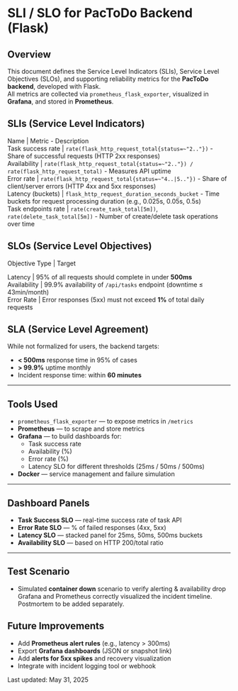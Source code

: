 # SLI / SLO for PacToDo Backend (Flask)

## Overview

This document defines the Service Level Indicators (SLIs), Service Level Objectives (SLOs), and supporting reliability metrics for the **PacToDo backend**, developed with Flask.  
All metrics are collected via `prometheus_flask_exporter`, visualized in **Grafana**, and stored in **Prometheus**.


## SLIs (Service Level Indicators)

 Name                | Metric                                           -     Description                                                                
 Task success rate   | `rate(flask_http_request_total{status=~"2.."})`    -   Share of successful requests (HTTP 2xx responses)            
 Availability        | `rate(flask_http_request_total{status=~"2.."}) / rate(flask_http_request_total)` -  Measures API uptime                        
 Error rate          | `rate(flask_http_request_total{status=~"4..|5.."})` - Share of client/server errors (HTTP 4xx and 5xx responses)              
 Latency (buckets)   | `flask_http_request_duration_seconds_bucket`     -  Time buckets for request processing duration (e.g., 0.025s, 0.05s, 0.5s)   
 Task endpoints rate | `rate(create_task_total[5m])`, `rate(delete_task_total[5m])` -     Number of create/delete task operations over time              


## SLOs (Service Level Objectives)

 Objective Type | Target                                                                 

 Latency      | 95% of all requests should complete in under **500ms**                
 Availability | 99.9% availability of `/api/tasks` endpoint (downtime ≤ 43min/month)  
 Error Rate   | Error responses (5xx) must not exceed **1%** of total daily requests   


## SLA (Service Level Agreement)

While not formalized for users, the backend targets:

- **< 500ms** response time in 95% of cases
- **> 99.9%** uptime monthly
- Incident response time: within **60 minutes**

---

## Tools Used

- `prometheus_flask_exporter` — to expose metrics in `/metrics`
- **Prometheus** — to scrape and store metrics
- **Grafana** — to build dashboards for:
  - Task success rate
  - Availability (%)
  - Error rate (%)
  - Latency SLO for different thresholds (25ms / 50ms / 500ms)
- **Docker** — service management and failure simulation

---

## Dashboard Panels

- **Task Success SLO** — real-time success rate of task API
- **Error Rate SLO** — % of failed responses (4xx, 5xx)
- **Latency SLO** — stacked panel for 25ms, 50ms, 500ms buckets
- **Availability SLO** — based on HTTP 200/total ratio

---

## Test Scenario

- Simulated **container down** scenario to verify alerting & availability drop  
  Grafana and Prometheus correctly visualized the incident timeline.  
  Postmortem to be added separately.



##  Future Improvements

- Add **Prometheus alert rules** (e.g., latency > 300ms)
- Export **Grafana dashboards** (JSON or snapshot link)
- Add **alerts for 5xx spikes** and recovery visualization
- Integrate with incident logging tool or webhook

 
Last updated: May 31, 2025
